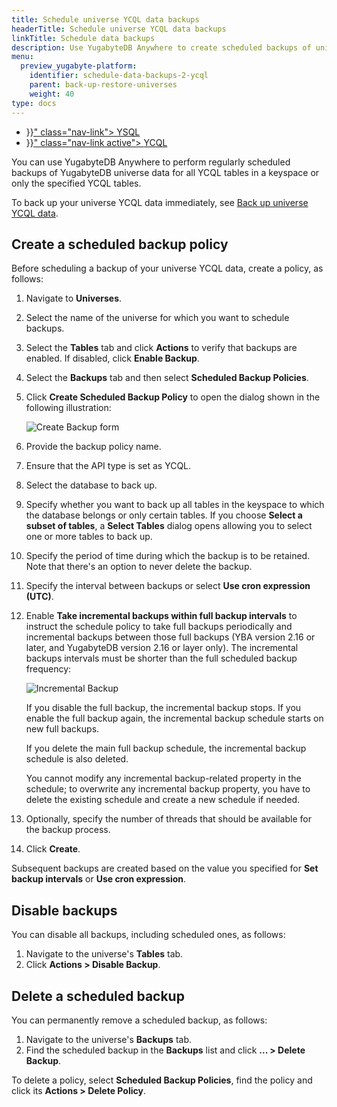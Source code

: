 ```yaml
---
title: Schedule universe YCQL data backups
headerTitle: Schedule universe YCQL data backups
linkTitle: Schedule data backups
description: Use YugabyteDB Anywhere to create scheduled backups of universe YCQL data.
menu:
  preview_yugabyte-platform:
    identifier: schedule-data-backups-2-ycql
    parent: back-up-restore-universes
    weight: 40
type: docs
---
```


<ul class="nav nav-tabs-alt nav-tabs-yb">

  <li >
    <a href="{{< relref "./ysql.md" >}}" class="nav-link">
      <i class="icon-postgres" aria-hidden="true"></i>
      YSQL
    </a>
  </li>

  <li >
    <a href="{{< relref "./ycql.md" >}}" class="nav-link active">
      <i class="icon-cassandra" aria-hidden="true"></i>
      YCQL
    </a>
  </li>

</ul>

You can use YugabyteDB Anywhere to perform regularly scheduled backups of YugabyteDB universe data for all YCQL tables in a keyspace or only the specified YCQL tables.

To back up your universe YCQL data immediately, see [Back up universe YCQL data](../../back-up-universe-data/ycql).

## Create a scheduled backup policy

Before scheduling a backup of your universe YCQL data, create a policy, as follows:

1. Navigate to **Universes**.

1. Select the name of the universe for which you want to schedule backups.

1. Select the **Tables** tab and click **Actions** to verify that backups are enabled. If disabled, click **Enable Backup**.

1. Select the **Backups** tab and then select **Scheduled Backup Policies**.

1. Click **Create Scheduled Backup Policy** to open the dialog shown in the following illustration:

    ![Create Backup form](/images/yp/scheduled-backup-ycql-1.png)

1. Provide the backup policy name.

1. Ensure that the API type is set as YCQL.

1. Select the database to back up.

1. Specify whether you want to back up all tables in the keyspace to which the database belongs or only  certain tables. If you choose **Select a subset of tables**, a **Select Tables** dialog opens allowing you to select one or more tables to back up.

1. Specify the period of time during which the backup is to be retained. Note that there's an option to never delete the backup.

1. Specify the interval between backups or select **Use cron expression (UTC)**.

1. Enable **Take incremental backups within full backup intervals** to instruct the schedule policy to take full backups periodically and incremental backups between those full backups (YBA version 2.16 or later, and YugabyteDB version 2.16 or layer only). The incremental backups intervals must be shorter than the full scheduled backup frequency:

    ![Incremental Backup](/images/yp/scheduled-backup-ycql-incremental.png)

    If you disable the full backup, the incremental backup stops. If you enable the full backup again, the incremental backup schedule starts on new full backups.

    If you delete the main full backup schedule, the incremental backup schedule is also deleted.

    You cannot modify any incremental backup-related property in the schedule; to overwrite any incremental backup property, you have to delete the existing schedule and create a new schedule if needed.

1. Optionally, specify the number of threads that should be available for the backup process.

1. Click **Create**.

Subsequent backups are created based on the value you specified for **Set backup intervals** or **Use cron expression**.

## Disable backups

You can disable all backups, including scheduled ones, as follows:

1. Navigate to the universe's **Tables** tab.
1. Click **Actions > Disable Backup**.

## Delete a scheduled backup

You can permanently remove a scheduled backup, as follows:

1. Navigate to the universe's **Backups** tab.
2. Find the scheduled backup in the **Backups** list and click **... > Delete Backup**.

To delete a policy, select **Scheduled Backup Policies**, find the policy and click its **Actions > Delete Policy**.
